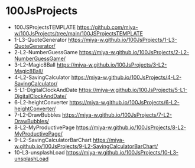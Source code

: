 # 100JsProjects

- 100JSProjectsTEMPLATE https://github.com/miya-w/100JsProjects/tree/main/100JSProjectsTEMPLATE
- 1-L3-QuoteGenerator https://miya-w.github.io/100JsProjects/1-L3-QuoteGenerator/
- 2-L2-NumberGuessGame https://miya-w.github.io/100JsProjects/2-L2-NumberGuessGame/
- 3-L2-Magic8Ball https://miya-w.github.io/100JsProjects/3-L2-Magic8Ball/
- 4-L2-SavingCalculator https://miya-w.github.io/100JsProjects/4-L2-SavingCalculator/
- 5-L1-DigitalClockAndDate https://miya-w.github.io/100JsProjects/5-L1-DigitalClockAndDate/
- 6-L2-heightConverter  https://miya-w.github.io/100JsProjects/6-L2-heightConverter/
- 7-L2-DrawBubbles  https://miya-w.github.io/100JsProjects/7-L2-DrawBubbles/
- 8-L2-MyProductivePage  https://miya-w.github.io/100JsProjects/8-L2-MyProductivePage/
- 9-L2-SavingCalculatorBarChart https://miya-w.github.io/100JsProjects/9-L2-SavingCalculatorBarChart/
- 10-L3-unsplashLoad https://miya-w.github.io/100JsProjects/10-L3-unsplashLoad 



